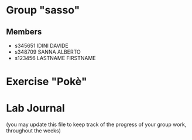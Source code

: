 # Group "sasso"
## Members
- s345651 IDINI DAVIDE
- s348709 SANNA ALBERTO
- s123456 LASTNAME FIRSTNAME

# Exercise "Pokè"

# Lab Journal

(you may update this file to keep track of the progress of your group work, throughout the weeks)
